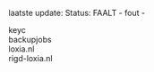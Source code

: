 laatste update: 
Status: FAALT - fout - 
<div class="service R">keyc</div><div class="service R">backupjobs</div><div class="service G">loxia.nl</div><div class="service G">rigd-loxia.nl</div>